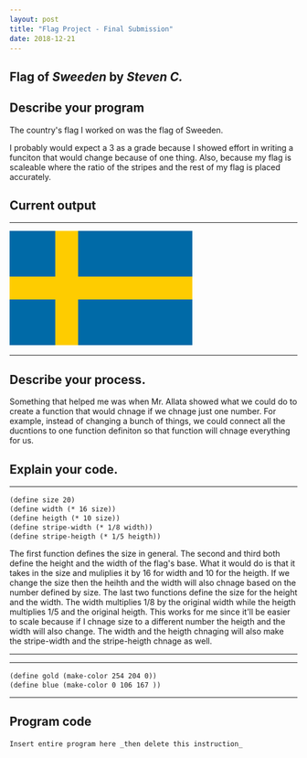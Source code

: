 ```yaml
---
layout: post
title: "Flag Project - Final Submission"
date: 2018-12-21
---
```


## Flag of _Sweeden_ by _Steven C._

## Describe your program

The country's flag I worked on was the flag of Sweeden. 

I probably would expect a 3 as a grade because I showed effort in writing a funciton that would change because of one thing. Also, because my flag is scaleable where the ratio of the stripes and the rest of my flag is placed accurately.  

## Current output

* * *
![FlagV2](/Images/FlagV2.png)
* * *

## Describe your process.

Something that helped me was when Mr. Allata showed what we could do to create a function that would chnage if we chnage just one number. For example, instead of changing a bunch of things, we could connect all the ducntions to one function definiton so that function will chnage everything for us. 

## Explain your code.

***

```
(define size 20)
(define width (* 16 size))
(define heigth (* 10 size))
(define stripe-width (* 1/8 width))
(define stripe-heigth (* 1/5 heigth))
```
The first function defines the size in general. The second and third both define the height and the width of the flag's base. What it would do is that it takes in the size and muliplies it by 16 for width and 10 for the heigth. If we change the size then the heihth and the width will also chnage based on the number defined by size. The last two functions define the size for the height and the width. The width multiplies 1/8 by the original width while the heigth multiplies 1/5 and the original heigth. This works for me since it'll be easier to scale because if I chnage size to a different number the heigth and the width will also change. The width and the heigth chnaging will also make the stripe-width and the stripe-heigth chnage as well. 

***

* * *

```
(define gold (make-color 254 204 0))
(define blue (make-color 0 106 167 ))
```

* * *



## Program code

```
Insert entire program here _then delete this instruction_
```

